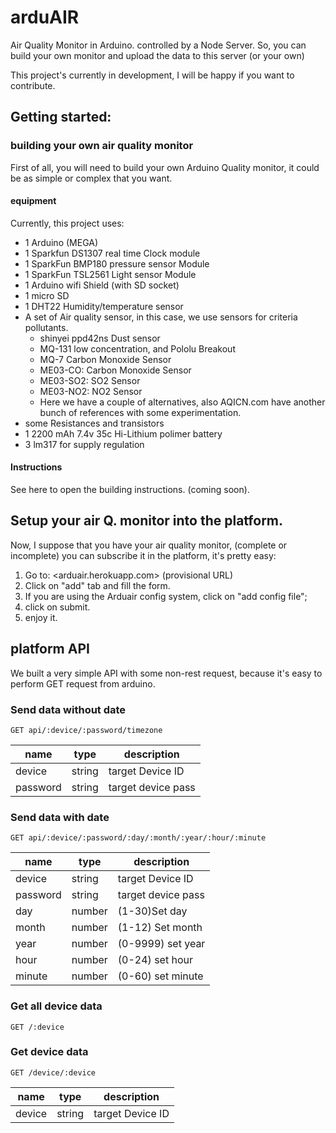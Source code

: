 # arduAIR

Air Quality Monitor in Arduino. controlled by a Node Server. So, you can build your own monitor and upload the data to this server (or your own)

This project's currently in development, I will be happy if you want to contribute.

## Getting started:

### building your own air quality monitor

First of all, you will need to build your own Arduino Quality monitor, it could be as simple or complex that you want.

#### equipment

Currently, this project uses:

- 1 Arduino (MEGA)
- 1 Sparkfun DS1307 real time Clock module
- 1 SparkFun BMP180 pressure sensor Module
- 1 SparkFun TSL2561 Light sensor Module
- 1 Arduino wifi Shield (with SD socket)
- 1 micro SD
- 1 DHT22 Humidity/temperature sensor
- A set of Air quality sensor, in this case, we use sensors for criteria pollutants.
  - shinyei ppd42ns Dust sensor
  - MQ-131 low concentration, and Pololu Breakout
  - MQ-7 Carbon Monoxide Sensor
  - ME03-CO: Carbon Monoxide Sensor
  - ME03-SO2: SO2 Sensor
  - ME03-NO2: NO2 Sensor
  - Here we have a couple of alternatives, also AQICN.com have another bunch of references with some experimentation.
- some Resistances and transistors
- 1 2200 mAh 7.4v 35c Hi-Lithium polimer battery
- 3 lm317 for supply regulation

#### Instructions

See here to open the building instructions. (coming soon).

## Setup your air Q. monitor into the platform.

Now, I suppose that you have your air quality monitor, (complete or incomplete) you can subscribe it in the platform, it's pretty easy:

1. Go to: <arduair.herokuapp.com> (provisional URL)
2. Click on "add" tab and fill the form.
3. If you are using the Arduair config system, click on "add config file";
4. click on submit.
5. enjoy it.

## platform API

We built a very simple API with some non-rest request, because it's easy to perform GET request from arduino.

### Send data without date

```
GET api/:device/:password/timezone
```

name     | type   | description
-------- | ------ | ------------------
device   | string | target Device ID
password | string | target device pass

### Send data with date

```
GET api/:device/:password/:day/:month/:year/:hour/:minute
```

name     | type   | description
-------- | ------ | ------------------
device   | string | target Device ID
password | string | target device pass
day      | number | (1-30)Set day
month    | number | (1-12) Set month
year     | number | (0-9999) set year
hour     | number | (0-24) set hour
minute   | number | (0-60) set minute

### Get all device data

```
GET /:device
```

### Get device data

```
GET /device/:device
```
name     | type   | description
-------- | ------ | ------------------
device   | string | target Device ID
